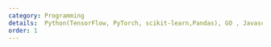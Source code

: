 ```yaml
---
category: Programming
details:  Python(TensorFlow, PyTorch, scikit-learn,Pandas), GO , Javascript
order: 1
---
```

